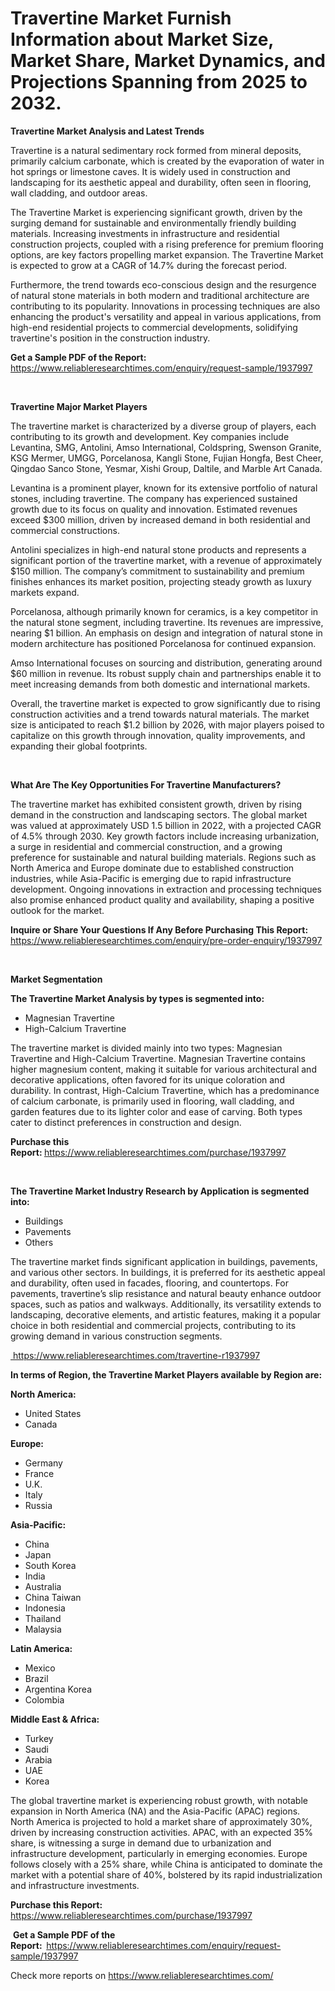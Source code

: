 <p><h1>Travertine Market Furnish Information about Market Size, Market Share, Market Dynamics, and Projections Spanning from 2025 to 2032.</h1></p><p><strong>Travertine Market Analysis and Latest Trends</strong></p>
<p><p>Travertine is a natural sedimentary rock formed from mineral deposits, primarily calcium carbonate, which is created by the evaporation of water in hot springs or limestone caves. It is widely used in construction and landscaping for its aesthetic appeal and durability, often seen in flooring, wall cladding, and outdoor areas.</p><p>The Travertine Market is experiencing significant growth, driven by the surging demand for sustainable and environmentally friendly building materials. Increasing investments in infrastructure and residential construction projects, coupled with a rising preference for premium flooring options, are key factors propelling market expansion. The Travertine Market is expected to grow at a CAGR of 14.7% during the forecast period. </p><p>Furthermore, the trend towards eco-conscious design and the resurgence of natural stone materials in both modern and traditional architecture are contributing to its popularity. Innovations in processing techniques are also enhancing the product's versatility and appeal in various applications, from high-end residential projects to commercial developments, solidifying travertine's position in the construction industry.</p></p>
<p><strong>Get a Sample PDF of the Report:&nbsp;</strong> <a href="https://www.reliableresearchtimes.com/enquiry/request-sample/1937997?utm_campaign=3316&utm_medium=2&utm_source=Github&utm_content=ia&utm_term=02042025&utm_id=travertine">https://www.reliableresearchtimes.com/enquiry/request-sample/1937997</a></p>
<p>&nbsp;</p>
<p><strong>Travertine Major Market Players</strong></p>
<p><p>The travertine market is characterized by a diverse group of players, each contributing to its growth and development. Key companies include Levantina, SMG, Antolini, Amso International, Coldspring, Swenson Granite, KSG Mermer, UMGG, Porcelanosa, Kangli Stone, Fujian Hongfa, Best Cheer, Qingdao Sanco Stone, Yesmar, Xishi Group, Daltile, and Marble Art Canada.</p><p>Levantina is a prominent player, known for its extensive portfolio of natural stones, including travertine. The company has experienced sustained growth due to its focus on quality and innovation. Estimated revenues exceed $300 million, driven by increased demand in both residential and commercial constructions.</p><p>Antolini specializes in high-end natural stone products and represents a significant portion of the travertine market, with a revenue of approximately $150 million. The company’s commitment to sustainability and premium finishes enhances its market position, projecting steady growth as luxury markets expand.</p><p>Porcelanosa, although primarily known for ceramics, is a key competitor in the natural stone segment, including travertine. Its revenues are impressive, nearing $1 billion. An emphasis on design and integration of natural stone in modern architecture has positioned Porcelanosa for continued expansion.</p><p>Amso International focuses on sourcing and distribution, generating around $60 million in revenue. Its robust supply chain and partnerships enable it to meet increasing demands from both domestic and international markets.</p><p>Overall, the travertine market is expected to grow significantly due to rising construction activities and a trend towards natural materials. The market size is anticipated to reach $1.2 billion by 2026, with major players poised to capitalize on this growth through innovation, quality improvements, and expanding their global footprints.</p></p>
<p>&nbsp;</p>
<p><strong>What Are The Key Opportunities For Travertine Manufacturers?</strong></p>
<p><p>The travertine market has exhibited consistent growth, driven by rising demand in the construction and landscaping sectors. The global market was valued at approximately USD 1.5 billion in 2022, with a projected CAGR of 4.5% through 2030. Key growth factors include increasing urbanization, a surge in residential and commercial construction, and a growing preference for sustainable and natural building materials. Regions such as North America and Europe dominate due to established construction industries, while Asia-Pacific is emerging due to rapid infrastructure development. Ongoing innovations in extraction and processing techniques also promise enhanced product quality and availability, shaping a positive outlook for the market.</p></p>
<p><strong>Inquire or Share Your Questions If Any Before Purchasing This Report:</strong> <a href="https://www.reliableresearchtimes.com/enquiry/pre-order-enquiry/1937997?utm_campaign=3316&utm_medium=2&utm_source=Github&utm_content=ia&utm_term=02042025&utm_id=travertine">https://www.reliableresearchtimes.com/enquiry/pre-order-enquiry/1937997</a></p>
<p>&nbsp;</p>
<p><strong>Market Segmentation</strong></p>
<p><strong>The Travertine Market Analysis by types is segmented into:</strong></p>
<p><ul><li>Magnesian Travertine</li><li>High-Calcium Travertine</li></ul></p>
<p><p>The travertine market is divided mainly into two types: Magnesian Travertine and High-Calcium Travertine. Magnesian Travertine contains higher magnesium content, making it suitable for various architectural and decorative applications, often favored for its unique coloration and durability. In contrast, High-Calcium Travertine, which has a predominance of calcium carbonate, is primarily used in flooring, wall cladding, and garden features due to its lighter color and ease of carving. Both types cater to distinct preferences in construction and design.</p></p>
<p><strong>Purchase this Report:&nbsp;</strong><a href="https://www.reliableresearchtimes.com/purchase/1937997?utm_campaign=3316&utm_medium=2&utm_source=Github&utm_content=ia&utm_term=02042025&utm_id=travertine">https://www.reliableresearchtimes.com/purchase/1937997</a></p>
<p>&nbsp;</p>
<p><strong>The Travertine Market Industry Research by Application is segmented into:</strong></p>
<p><ul><li>Buildings</li><li>Pavements</li><li>Others</li></ul></p>
<p><p>The travertine market finds significant application in buildings, pavements, and various other sectors. In buildings, it is preferred for its aesthetic appeal and durability, often used in facades, flooring, and countertops. For pavements, travertine’s slip resistance and natural beauty enhance outdoor spaces, such as patios and walkways. Additionally, its versatility extends to landscaping, decorative elements, and artistic features, making it a popular choice in both residential and commercial projects, contributing to its growing demand in various construction segments.</p></p>
<p><a href="https://www.reliableresearchtimes.com/travertine-r1937997?utm_campaign=3316&utm_medium=2&utm_source=Github&utm_content=ia&utm_term=02042025&utm_id=travertine">&nbsp;https://www.reliableresearchtimes.com/travertine-r1937997</a></p>
<p><strong>In terms of Region, the Travertine Market Players available by Region are:</strong></p>
<p>
    <p> <strong> North America: </strong>
        <ul>
            <li>United States</li>
            <li>Canada</li>
        </ul>
        </p> 
    <p> <strong> Europe: </strong>
        <ul>
            <li>Germany</li>
            <li>France</li>
            <li>U.K.</li>
            <li>Italy</li>
            <li>Russia</li>
        </ul>
        </p> 
    <p> <strong> Asia-Pacific: </strong>
        <ul>
            <li>China</li>
            <li>Japan</li>
            <li>South Korea</li>
            <li>India</li>
            <li>Australia</li>
            <li>China Taiwan</li>
            <li>Indonesia</li>
            <li>Thailand</li>
            <li>Malaysia</li>
        </ul>
        </p> 
    <p> <strong> Latin America: </strong>
        <ul>
            <li>Mexico</li>
            <li>Brazil</li>
            <li>Argentina Korea</li>
            <li>Colombia</li>
        </ul>
        </p> 
    <p> <strong> Middle East & Africa: </strong>
        <ul>
            <li>Turkey</li>
            <li>Saudi</li>
            <li>Arabia</li>
            <li>UAE</li>
            <li>Korea</li>
        </ul>
    </p>
    </p>
<p><p>The global travertine market is experiencing robust growth, with notable expansion in North America (NA) and the Asia-Pacific (APAC) regions. North America is projected to hold a market share of approximately 30%, driven by increasing construction activities. APAC, with an expected 35% share, is witnessing a surge in demand due to urbanization and infrastructure development, particularly in emerging economies. Europe follows closely with a 25% share, while China is anticipated to dominate the market with a potential share of 40%, bolstered by its rapid industrialization and infrastructure investments.</p></p>
<p><strong>Purchase this Report: </strong><a href="https://www.reliableresearchtimes.com/purchase/1937997?utm_campaign=3316&utm_medium=2&utm_source=Github&utm_content=ia&utm_term=02042025&utm_id=travertine">https://www.reliableresearchtimes.com/purchase/1937997</a></p>
<p>&nbsp;<strong>Get a Sample PDF of the Report:&nbsp;&nbsp;</strong><a href="https://www.reliableresearchtimes.com/enquiry/request-sample/1937997?utm_campaign=3316&utm_medium=2&utm_source=Github&utm_content=ia&utm_term=02042025&utm_id=travertine">https://www.reliableresearchtimes.com/enquiry/request-sample/1937997</a></p>
<p><strong></strong></p>
<p>Check more reports on <a href="https://www.reliableresearchtimes.com/?utm_campaign=3316&utm_medium=2&utm_source=Github&utm_content=ia&utm_term=02042025&utm_id=travertine">https://www.reliableresearchtimes.com/</a></p>